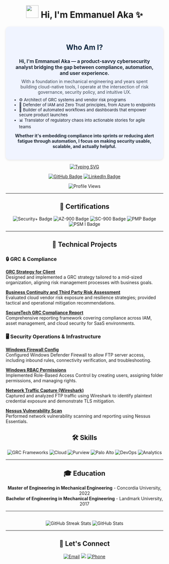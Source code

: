 <h1 align="center">
  <img src="https://raw.githubusercontent.com/Akemmanuelch/emmanuelaka-assets/main/" width="40" />
  <b>Hi, I'm Emmanuel Aka</b> ✨
</h1>

<section style="background:#f0f4ff;padding:20px;border-radius:12px;box-shadow:0 2px 6px rgba(0,0,0,0.1);margin-top:20px;">
  <h3 align="center" style="color:#0a2540;font-size:1.6em;"> Who Am I?</h3>
  <p align="center" style="font-weight:bold;font-size:1.1em;color:#1f2937;margin:0 10px;">
    Hi, I'm Emmanuel Aka — a product-savvy cybersecurity analyst bridging the gap between compliance, automation, and user experience.
  </p>
  <p align="center" style="margin:8px 10px;font-size:1em;color:#374151;">
    With a foundation in mechanical engineering and years spent building cloud-native tools, I operate at the intersection of risk governance, security policy, and intuitive UX.
  </p>
  <ul style="max-width:700px;margin:auto;color:#111827;font-size:0.95em;">
    <li>⚙️ Architect of GRC systems and vendor risk programs</li>
    <li>🔐 Defender of IAM and Zero Trust principles, from Azure to endpoints</li>
    <li>🚀 Builder of automated workflows and dashboards that empower secure product launches</li>
    <li>📊 Translator of regulatory chaos into actionable stories for agile teams</li>
  </ul>
  <p align="center" style="font-size:1em;color:#1f2937;margin-top:12px;">
    <strong>Whether it's embedding compliance into sprints or reducing alert fatigue through automation, I focus on making security usable, scalable, and actually helpful.</strong>
  </p>
</section>

<p align="center">
  <a href="https://github.com/Akemmanuelch">
    <img src="https://readme-typing-svg.herokuapp.com?font=Fira+Code&weight=500&size=27&duration=3000&pause=1000&center=true&vCenter=true&width=700&height=60&lines=Cybersecurity+Analyst+%7C+Product+Strategist;Risk+%26+Compliance+%7C+IAM+%7C+Cloud+Security;Secure+UX+%7C+Risk+Automation+%7C+Cloud+Governance" alt="Typing SVG">
  </a>
</p>

<p align="center">
  <a href="https://github.com/Akemmanuelch"><img src="https://img.shields.io/badge/Cybersecurity%20%26%20Product-blue?style=for-the-badge&logo=github" alt="GitHub Badge"></a>
  <a href="https://www.linkedin.com/in/emmanuelaka"><img src="https://img.shields.io/badge/Connect_on_LinkedIn-blue?style=for-the-badge&logo=linkedin" alt="LinkedIn Badge"></a>
</p>

<p align="center">
  <img src="https://komarev.com/ghpvc/?username=Akemmanuelch&style=flat-square&color=blue" alt="Profile Views">
</p>

---

<h2 align="center">📜 Certifications</h2>

<p align="center">
  <img src="https://img.shields.io/badge/Security%2B-blue?style=for-the-badge&logo=comptia" alt="Security+ Badge">
  <img src="https://img.shields.io/badge/AZ-900-blue?style=for-the-badge&logo=microsoftazure" alt="AZ-900 Badge">
  <img src="https://img.shields.io/badge/SC-900-blue?style=for-the-badge&logo=microsoftazure" alt="SC-900 Badge">
  <img src="https://img.shields.io/badge/PMP-blue?style=for-the-badge&logo=projectmanagement" alt="PMP Badge">
  <img src="https://img.shields.io/badge/PSM_I-blue?style=for-the-badge&logo=scrum" alt="PSM I Badge">
</p>

---

<h2 align="center">💼 Technical Projects</h2>

<h3>🔒 GRC & Compliance</h3>
<p align="left">
  <a href="https://github.com/Akemmanuelch/GRC-Strategy-for-Client"><strong>GRC Strategy for Client</strong></a><br>
  Designed and implemented a GRC strategy tailored to a mid-sized organization, aligning risk management processes with business goals.
</p>
<p align="left">
  <a href="https://github.com/Akemmanuelch/Business-Continuity-and-Third-Party-Risk-Assessment-for-SecureTech-Cloud-Services"><strong>Business Continuity and Third Party Risk Assessment</strong></a><br>
  Evaluated cloud vendor risk exposure and resilience strategies; provided tactical and operational mitigation recommendations.
</p>
<p align="left">
  <a href="https://github.com/Akemmanuelch/Securetech-Grc-Compliance-Report"><strong>SecureTech GRC Compliance Report</strong></a><br>
  Comprehensive reporting framework covering compliance across IAM, asset management, and cloud security for SaaS environments.
</p>

<h3>🖥️ Security Operations & Infrastructure</h3>
<p align="left">
  <a href="https://github.com/Akemmanuelch/Windows-Firewall-Config"><strong>Windows Firewall Config</strong></a><br>
  Configured Windows Defender Firewall to allow FTP server access, including inbound rules, connectivity verification, and troubleshooting.
</p>
<p align="left">
  <a href="https://github.com/Akemmanuelch/Windows-RBAC-Permissions"><strong>Windows RBAC Permissions</strong></a><br>
  Implemented Role-Based Access Control by creating users, assigning folder permissions, and managing rights.
</p>
<p align="left">
  <a href="https://github.com/Akemmanuelch/Network-Traffic-Capture-Wireshark"><strong>Network Traffic Capture (Wireshark)</strong></a><br>
  Captured and analyzed FTP traffic using Wireshark to identify plaintext credential exposure and demonstrate TLS mitigation.
</p>
<p align="left">
  <a href="https://github.com/Akemmanuelch/Nessus-Vulnerability-Scan"><strong>Nessus Vulnerability Scan</strong></a><br>
  Performed network vulnerability scanning and reporting using Nessus Essentials.
</p>

<h2 align="center">🛠️ Skills</h2>

<p align="center">
  <img src="https://img.shields.io/badge/GRC_Frameworks-(PCI_DSS%2C_GDPR%2C_NIST)-blue?style=for-the-badge" alt="GRC Frameworks">
  <img src="https://img.shields.io/badge/Cloud-Azure%2C_AWS-blue?style=for-the-badge&logo=azure" alt="Cloud">
  <img src="https://img.shields.io/badge/Endpoint_Policy-Microsoft%20Purview-blue?style=for-the-badge&logo=microsoft" alt="Purview">
  <img src="https://img.shields.io/badge/Firewall-PaloAlto-blue?style=for-the-badge&logo=paloaltonetworks" alt="Palo Alto">
  <img src="https://img.shields.io/badge/DevOps-CI%2FCD%2C_GitHub-blue?style=for-the-badge&logo=github" alt="DevOps">
  <img src="https://img.shields.io/badge/Data_Analytics-PowerBI%2C_Mixpanel-blue?style=for-the-badge&logo=powerbi" alt="Analytics">
</p>

---

<h2 align="center">🎓 Education</h2>

<p align="center">
  <strong>Master of Engineering in Mechanical Engineering</strong> - Concordia University, 2022<br>
  <strong>Bachelor of Engineering in Mechanical Engineering</strong> - Landmark University, 2017
</p>

---

<h2 align="center"></h2>

<div align="center">
  <img src="https://github-readme-streak-stats.herokuapp.com/?user=Akemmanuelch&theme=react&hide_border=true" alt="GitHub Streak Stats" />
  <img src="https://github-readme-stats.vercel.app/api?username=Akemmanuelch&show_icons=true&theme=react&hide_border=true" alt="GitHub Stats" />
</div>

---

<h2 align="center">🤝 Let's Connect</h2>

<p align="center">
  <a href="mailto:emmaaka.ch@gmail.com"><img src="https://img.shields.io/badge/Email-blue?style=for-the-badge&logo=gmail" alt="Email"></a>
  <a href="https://www.linkedin.com/in/emmanuelaka"><img src="https://img.shields.io/badge/LinkedIn-blue?style=for-the-badge&logo=linkedin"></a>
  <a href="tel:+14384640558"><img src="https://img.shields.io/badge/Phone-4384640558-blue?style=for-the-badge&logo=phone" alt="Phone"></a>
</p>

